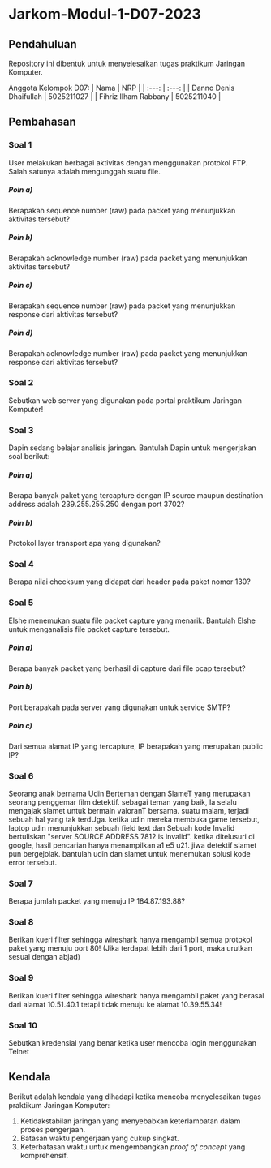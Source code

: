 # Jarkom-Modul-1-D07-2023
## Pendahuluan

Repository ini dibentuk untuk menyelesaikan tugas praktikum Jaringan Komputer.

Anggota Kelompok D07:
| Nama | NRP |
| :---: | :---: |
| Danno Denis Dhaifullah | 5025211027 |
| Fihriz Ilham Rabbany | 5025211040 |

## Pembahasan

### Soal 1
User melakukan berbagai aktivitas dengan menggunakan protokol FTP. Salah satunya adalah mengunggah suatu file.
##### Poin a)
Berapakah sequence number (raw) pada packet yang menunjukkan aktivitas tersebut? 
##### Poin b)
Berapakah acknowledge number (raw) pada packet yang menunjukkan aktivitas tersebut? 
##### Poin c)
Berapakah sequence number (raw) pada packet yang menunjukkan response dari aktivitas tersebut?
##### Poin d)
Berapakah acknowledge number (raw) pada packet yang menunjukkan response dari aktivitas tersebut?

### Soal 2
Sebutkan web server yang digunakan pada portal praktikum Jaringan Komputer!

### Soal 3
Dapin sedang belajar analisis jaringan. Bantulah Dapin untuk mengerjakan soal berikut:
##### Poin a)
Berapa banyak paket yang tercapture dengan IP source maupun destination address adalah 239.255.255.250 dengan port 3702?
##### Poin b)
Protokol layer transport apa yang digunakan?

### Soal 4
Berapa nilai checksum yang didapat dari header pada paket nomor 130?

### Soal 5
Elshe menemukan suatu file packet capture yang menarik. Bantulah Elshe untuk menganalisis file packet capture tersebut.
##### Poin a)
Berapa banyak packet yang berhasil di capture dari file pcap tersebut?
##### Poin b)
Port berapakah pada server yang digunakan untuk service SMTP?
##### Poin c)
Dari semua alamat IP yang tercapture, IP berapakah yang merupakan public IP?

### Soal 6
Seorang anak bernama Udin Berteman dengan SlameT yang merupakan seorang penggemar film detektif. sebagai teman yang baik, Ia selalu mengajak slamet untuk bermain valoranT bersama. suatu malam, terjadi sebuah hal yang tak terdUga. ketika udin mereka membuka game tersebut, laptop udin menunjukkan sebuah field text dan Sebuah kode Invalid bertuliskan "server SOURCE ADDRESS 7812 is invalid". ketika ditelusuri di google, hasil pencarian hanya menampilkan a1 e5 u21. jiwa detektif slamet pun bergejolak. bantulah udin dan slamet untuk menemukan solusi kode error tersebut.

### Soal 7
Berapa jumlah packet yang menuju IP 184.87.193.88?

### Soal 8
Berikan kueri filter sehingga wireshark hanya mengambil semua protokol paket yang menuju port 80! (Jika terdapat lebih dari 1 port, maka urutkan sesuai dengan abjad)

### Soal 9
Berikan kueri filter sehingga wireshark hanya mengambil paket yang berasal dari alamat 10.51.40.1 tetapi tidak menuju ke alamat 10.39.55.34!

### Soal 10
Sebutkan kredensial yang benar ketika user mencoba login menggunakan Telnet

## Kendala
Berikut adalah kendala yang dihadapi ketika mencoba menyelesaikan tugas praktikum Jaringan Komputer:
1. Ketidakstabilan jaringan yang menyebabkan keterlambatan dalam proses pengerjaan.
2. Batasan waktu pengerjaan yang cukup singkat.
3. Keterbatasan waktu untuk mengembangkan _proof of concept_ yang komprehensif.
